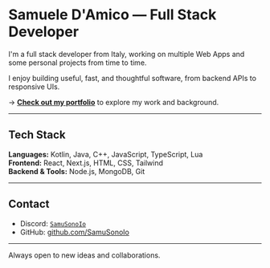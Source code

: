 # Samuele D'Amico — Full Stack Developer 

I'm a full stack developer from Italy, working on multiple Web Apps and some personal projects from time to time.

I enjoy building useful, fast, and thoughtful software, from backend APIs to responsive UIs.

→ [**Check out my portfolio**](https://www.samueledamico.com/) to explore my work and background.

---

## Tech Stack

**Languages:** Kotlin, Java, C++, JavaScript, TypeScript, Lua  
**Frontend:** React, Next.js, HTML, CSS, Tailwind  
**Backend & Tools:** Node.js, MongoDB, Git

---

## Contact

- Discord: [`SamuSonoIo`](https://discord.com/users/959199862593818695)  
- GitHub: [github.com/SamuSonoIo](https://github.com/SamuSonoIo)

---

Always open to new ideas and collaborations.
